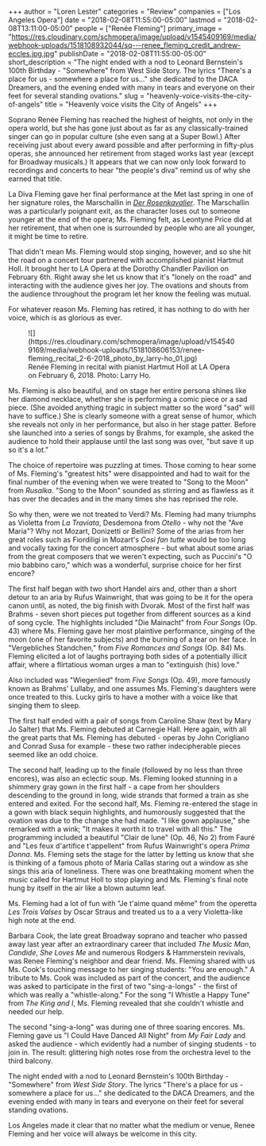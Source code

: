 +++
author = "Loren Lester"
categories = "Review"
companies = ["Los Angeles Opera"]
date = "2018-02-08T11:55:00-05:00"
lastmod = "2018-02-08T13:11:00-05:00"
people = ["Renée Fleming"]
primary_image = "https://res.cloudinary.com/schmopera/image/upload/v1545409169/media/webhook-uploads/1518108932044/sq---renee_fleming_credit_andrew-eccles.jpg.jpg"
publishDate = "2018-02-08T11:55:00-05:00"
short_description = "The night ended with a nod to Leonard Bernstein&#039;s 100th Birthday - &quot;Somewhere&quot; from West Side Story. The lyrics &quot;There&#039;s a place for us - somewhere a place for us…&quot; she dedicated to the DACA Dreamers, and the evening ended with many in tears and everyone on their feet for several standing ovations."
slug = "heavenly-voice-visits-the-city-of-angels"
title = "Heavenly voice visits the City of Angels"
+++

Soprano Renée Fleming has reached the highest of heights, not only in the opera world, but she has gone just about as far as any classically-trained singer can go in popular culture (she even sang at a Super Bowl.) After receiving just about every award possible and after performing in fifty-plus operas, she announced her retirement from staged works last year (except for Broadway musicals.) It appears that we can now only look forward to recordings and concerts to hear "the people's diva" remind us of why she earned that title.

La Diva Fleming gave her final performance at the Met last spring in one of her signature roles, the Marschallin in [*Der Rosenkavalier*](/in-review-der-rosenkavalier-at-roh/). The Marschallin was a particularly poignant exit, as the character loses out to someone younger at the end of the opera; Ms. Fleming felt, as Leontyne Price did at her retirement, that when one is surrounded by people who are all younger, it might be time to retire.

That didn't mean Ms. Fleming would stop singing, however, and so she hit the road on a concert tour partnered with accomplished pianist Hartmut Holl. It brought her to LA Opera at the Dorothy Chandler Pavilion on February 6th. Right away she let us know that it's "lonely on the road" and interacting with the audience gives her joy. The ovations and shouts from the audience throughout the program let her know the feeling was mutual.

For whatever reason Ms. Fleming has retired, it has nothing to do with her voice, which is as glorious as ever.

<figure data-type="image">
![](https://res.cloudinary.com/schmopera/image/upload/v1545409169/media/webhook-uploads/1518108606153/renee-fleming_recital_2-6-2018_photo_by_larry-ho_01.jpg)
<figcaption>Renée Fleming in recital with pianist Hartmut Holl at LA Opera on February 6, 2018. Photo: Larry Ho.</figcaption>
</figure>

Ms. Fleming is also beautiful, and on stage her entire persona shines like her diamond necklace, whether she is performing a comic piece or a sad piece. (She avoided anything tragic in subject matter so the word "sad" will have to suffice.) She is clearly someone with a great sense of humor, which she reveals not only in her performance, but also in her stage patter. Before she launched into a series of songs by Brahms, for example, she asked the audience to hold their applause until the last song was over, "but save it up so it's a lot."

The choice of repertoire was puzzling at times. Those coming to hear some of Ms. Fleming's "greatest hits" were disappointed and had to wait for the final number of the evening when we were treated to "Song to the Moon" from *Rusalka*. "Song to the Moon" sounded as stirring and as flawless as it has over the decades and in the many times she has reprised the role.

So why then, were we not treated to Verdi? Ms. Fleming had many triumphs as Violetta from *La Traviata*, Desdemona from *Otello* - why not the "Ave Maria"? Why not Mozart, Donizetti or Bellini? Some of the arias from her great roles such as Fiordiligi in Mozart's *Così fan tutte* would be too long and vocally taxing for the concert atmosphere - but what about some arias from the great composers that we weren't expecting, such as Puccini's "O mio babbino caro," which was a wonderful, surprise choice for her first encore?

The first half began with two short Handel airs and, other than a short detour to an aria by Rufus Wainwright, that was going to be it for the opera canon until, as noted, the big finish with Dvorak. Most of the first half was Brahms - seven short pieces put together from different sources as a kind of song cycle. The highlights included "Die Mainacht" from *Four Songs* (Op. 43) where Ms. Fleming gave her most plaintive performance, singing of the moon (one of her favorite subjects) and the burning of a tear on her face. In "Vergebliches Standchen," from *Five Romances and Songs* (Op. 84) Ms. Fleming elicited a lot of laughs portraying both sides of a potentially illicit affair, where a flirtatious woman urges a man to "extinguish (his) love."

Also included was "Wiegenlied" from *Five Songs* (Op. 49), more famously known as Brahms' Lullaby, and one assumes Ms. Fleming's daughters were once treated to this. Lucky girls to have a mother with a voice like that singing them to sleep.

The first half ended with a pair of songs from Caroline Shaw (text by Mary Jo Salter) that Ms. Fleming debuted at Carnegie Hall. Here again, with all the great parts that Ms. Fleming has debuted - operas by John Corigliano and Conrad Susa for example - these two rather indecipherable pieces seemed like an odd choice.

The second half, leading up to the finale (followed by no less than three encores), was also an eclectic soup. Ms. Fleming looked stunning in a shimmery gray gown in the first half - a cape from her shoulders descending to the ground in long, wide strands that formed a train as she entered and exited. For the second half, Ms. Fleming re-entered the stage in a gown with black sequin highlights, and humorously suggested that the ovation was due to the change she had made. "I like gown applause," she remarked with a wink; "It makes it worth it to travel with all this." The programming included a beautiful "Clair de lune" (Op. 46, No 2) from Fauré and "Les feux d'artifice t'appellent" from Rufus Wainwright's opera *Prima Donna*. Ms. Fleming sets the stage for the latter by letting us know that she is thinking of a famous photo of Maria Callas staring out a window as she sings this aria of loneliness. There was one breathtaking moment when the music called for Hartmut Holl to stop playing and Ms. Fleming's final note hung by itself in the air like a blown autumn leaf.

Ms. Fleming had a lot of fun with "Je t'aime quand même" from the operetta *Les Trois Valses* by Oscar Straus and treated us to a a very Violetta-like high note at the end.

Barbara Cook, the late great Broadway soprano and teacher who passed away last year after an extraordinary career that included *The Music Man*, *Candide*, *She Loves Me* and numerous Rodgers & Hammerstein revivals, was Renee Fleming's neighbor and dear friend. Ms. Fleming shared with us Ms. Cook's touching message to her singing students: "You are enough." A tribute to Ms. Cook was included as part of the concert, and the audience was asked to participate in the first of two "sing-a-longs" - the first of which was really a "whistle-along." For the song "I Whistle a Happy Tune" from *The King and I*, Ms. Fleming revealed that she couldn't whistle and needed our help.

The second "sing-a-long" was during one of three soaring encores. Ms. Fleming gave us "I Could Have Danced All Night" from *My Fair Lady* and asked the audience - which evidently had a number of singing students - to join in. The result: glittering high notes rose from the orchestra level to the third balcony.

The night ended with a nod to Leonard Bernstein's 100th Birthday - "Somewhere" from *West Side Story*. The lyrics "There's a place for us - somewhere a place for us…" she dedicated to the DACA Dreamers, and the evening ended with many in tears and everyone on their feet for several standing ovations.

Los Angeles made it clear that no matter what the medium or venue, Renee Fleming and her voice will always be welcome in this city.
